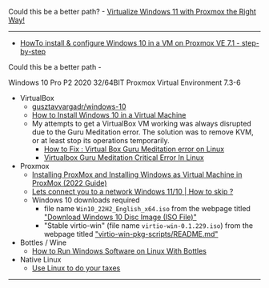 <!--
Maintainer:   jeffskinnerbox@yahoo.com / www.jeffskinnerbox.me
Version:      0.0.1
-->




Could this be a better path? - [Virtualize Windows 11 with Proxmox the Right Way!](https://www.youtube.com/watch?v=fupuTkkKPDU)


----

* [HowTo install & configure Windows 10 in a VM on Proxmox VE 7.1 - step-by-step](https://blog.habitats.tech/howto-install-and-configure-windows-10-in-a-vm-on-proxmox-ve-71-step-by-step)

Could this be a better path -

Windows 10 Pro P2 2020 32/64BIT
Proxmox Virtual Environment 7.3-6

* VirtualBox
    * [gusztavvargadr/windows-10](https://app.vagrantup.com/gusztavvargadr/boxes/windows-10)
    * [How to Install Windows 10 in a Virtual Machine](https://www.extremetech.com/computing/198427-how-to-install-windows-10-in-a-virtual-machine)
    * My attempts to get a VirtualBox VM working was always disrupted due to the Guru Meditation error.  The solution was to remove KVM, or at least stop its operations temporarily.
        * [How to Fix : Virtual Box Guru Meditation error on Linux](https://owlhowto.com/how-to-fix-virtual-box-guru-meditation-error/)
        * [Virtualbox Guru Meditation Critical Error In Linux](https://ostechnix.com/virtualbox-guru-meditation-critical-error-in-linux/)
* Proxmox
    * [Installing ProxMox and Installing Windows as Virtual Machine in ProxMox (2022 Guide)](https://www.youtube.com/watch?v=lwORpWEHiDE)
    * [Lets connect you to a network Windows 11/10 | How to skip ?](https://www.youtube.com/watch?v=SqTTTsLnc-U)
    * Windows 10 downloads required
        * file name `Win10_22H2_English_x64.iso` from the webpage titled ["Download Windows 10 Disc Image (ISO File)"](https://www.microsoft.com/en-us/software-download/windows10ISO)
        * "Stable virtio-win" (file name `virtio-win-0.1.229.iso`) from the webpage titled ["virtio-win-pkg-scripts/README.md"](https://github.com/virtio-win/virtio-win-pkg-scripts/blob/master/README.md)
* Bottles / Wine
    * [How to Run Windows Software on Linux With Bottles](https://www.makeuseof.com/run-windows-apps-on-linux-with-bottles/)
* Native Linux
    * [Use Linux to do your taxes](https://opensource.com/article/21/2/linux-tax-software)


----



